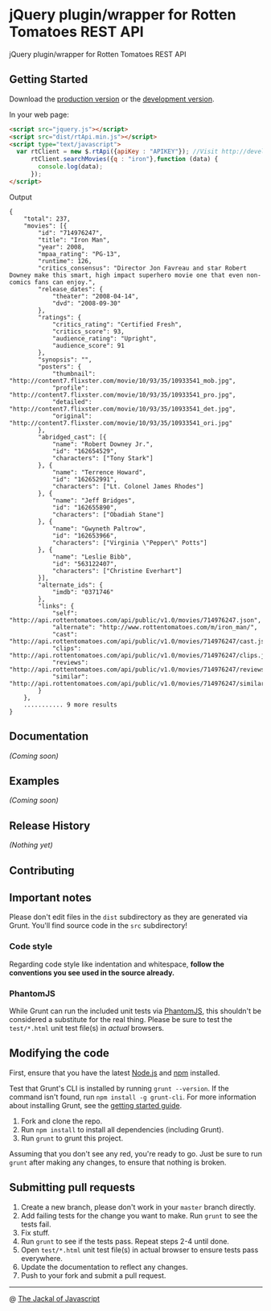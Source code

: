# jQuery plugin/wrapper for Rotten Tomatoes REST API

jQuery plugin/wrapper for Rotten Tomatoes REST API

## Getting Started
Download the [production version][min] or the [development version][max].

[min]: https://raw.github.com/arvindr21/rtRestClient/master/dist/rtApi.min.js
[max]: https://raw.github.com/arvindr21/rtRestClient/master/dist/rtApi.js

In your web page:

```html
<script src="jquery.js"></script>
<script src="dist/rtApi.min.js"></script>
<script type="text/javascript">
  var rtClient = new $.rtApi({apiKey : "APIKEY"}); //Visit http://developer.rottentomatoes.com/page
      rtClient.searchMovies({q : "iron"},function (data) {     
        console.log(data); 
      });
</script>
```
Output
```
{
    "total": 237,
    "movies": [{
        "id": "714976247",
        "title": "Iron Man",
        "year": 2008,
        "mpaa_rating": "PG-13",
        "runtime": 126,
        "critics_consensus": "Director Jon Favreau and star Robert Downey make this smart, high impact superhero movie one that even non-comics fans can enjoy.",
        "release_dates": {
            "theater": "2008-04-14",
            "dvd": "2008-09-30"
        },
        "ratings": {
            "critics_rating": "Certified Fresh",
            "critics_score": 93,
            "audience_rating": "Upright",
            "audience_score": 91
        },
        "synopsis": "",
        "posters": {
            "thumbnail": "http://content7.flixster.com/movie/10/93/35/10933541_mob.jpg",
            "profile": "http://content7.flixster.com/movie/10/93/35/10933541_pro.jpg",
            "detailed": "http://content7.flixster.com/movie/10/93/35/10933541_det.jpg",
            "original": "http://content7.flixster.com/movie/10/93/35/10933541_ori.jpg"
        },
        "abridged_cast": [{
            "name": "Robert Downey Jr.",
            "id": "162654529",
            "characters": ["Tony Stark"]
        }, {
            "name": "Terrence Howard",
            "id": "162652991",
            "characters": ["Lt. Colonel James Rhodes"]
        }, {
            "name": "Jeff Bridges",
            "id": "162655890",
            "characters": ["Obadiah Stane"]
        }, {
            "name": "Gwyneth Paltrow",
            "id": "162653966",
            "characters": ["Virginia \"Pepper\" Potts"]
        }, {
            "name": "Leslie Bibb",
            "id": "563122407",
            "characters": ["Christine Everhart"]
        }],
        "alternate_ids": {
            "imdb": "0371746"
        },
        "links": {
            "self": "http://api.rottentomatoes.com/api/public/v1.0/movies/714976247.json",
            "alternate": "http://www.rottentomatoes.com/m/iron_man/",
            "cast": "http://api.rottentomatoes.com/api/public/v1.0/movies/714976247/cast.json",
            "clips": "http://api.rottentomatoes.com/api/public/v1.0/movies/714976247/clips.json",
            "reviews": "http://api.rottentomatoes.com/api/public/v1.0/movies/714976247/reviews.json",
            "similar": "http://api.rottentomatoes.com/api/public/v1.0/movies/714976247/similar.json"
        }
    }, 
    ........... 9 more results
}
````


## Documentation
_(Coming soon)_

## Examples
_(Coming soon)_

## Release History
_(Nothing yet)_

## Contributing

## Important notes
Please don't edit files in the `dist` subdirectory as they are generated via Grunt. You'll find source code in the `src` subdirectory!

### Code style
Regarding code style like indentation and whitespace, **follow the conventions you see used in the source already.**

### PhantomJS
While Grunt can run the included unit tests via [PhantomJS](http://phantomjs.org/), this shouldn't be considered a substitute for the real thing. Please be sure to test the `test/*.html` unit test file(s) in _actual_ browsers.

## Modifying the code
First, ensure that you have the latest [Node.js](http://nodejs.org/) and [npm](http://npmjs.org/) installed.

Test that Grunt's CLI is installed by running `grunt --version`.  If the command isn't found, run `npm install -g grunt-cli`.  For more information about installing Grunt, see the [getting started guide](http://gruntjs.com/getting-started).

1. Fork and clone the repo.
1. Run `npm install` to install all dependencies (including Grunt).
1. Run `grunt` to grunt this project.

Assuming that you don't see any red, you're ready to go. Just be sure to run `grunt` after making any changes, to ensure that nothing is broken.

## Submitting pull requests

1. Create a new branch, please don't work in your `master` branch directly.
1. Add failing tests for the change you want to make. Run `grunt` to see the tests fail.
1. Fix stuff.
1. Run `grunt` to see if the tests pass. Repeat steps 2-4 until done.
1. Open `test/*.html` unit test file(s) in actual browser to ensure tests pass everywhere.
1. Update the documentation to reflect any changes.
1. Push to your fork and submit a pull request.

**************************************************

@ [The Jackal of Javascript](http://thejackalofjavascript.com)
